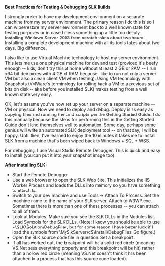 **Best Practices for Testing & Debugging SLK Builds**

I strongly prefer to have my development environment on a separate machine from my server environment.  The primary reason I do this is so I can wipe/restore my server environment back to a well known state for testing purposes or in case I mess something up a little too deeply.  Installing Windows Server 2003 from scratch takes about two hours.  Installing a complete development machine with all its tools takes about two days.  Big difference.

I also like to use Virtual Machine technology to host my server environment.  This lets me use one physical machine for dev and test (provided it's beefy enough -- kids, don't try this at home without at least 2 GB or RAM -- I run x64 bit dev boxes with 4 GB of RAM because I like to run not only a server VM but also a clean client VM when testing).  Using VM technology with Snapshots (VMWare's terminology for rolling back a VM to a previous set of bits on disk -- aka before you installed SLK) makes testing from a well known state very easy.

OK, let's assume you've now set up your server on a separate machine -- VM or physical.  Now we need to deploy and debug.  Deploy is as easy as copying files and running the cmd scripts per the Getting Started Guide.  I do this manually because the steps for performing this in the Getting Started Guide don't lend themselves well to automation.  Some day, perhaps some genius will write an automated SLK deployment tool -- on that day, I will be happy.  Until then, I've learned to enjoy the 10 minutes it takes me to install SLK from a machine that's been wiped back to Windows + SQL + WSS.

For debugging, I use Visual Studio Remote Debugger.  This is quick and easy to install (you can put it into your snapshot image too).

**After installing SLK:**
* Start the Remote Debugger
* Use a web browser to open the SLK Web Site.  This initializes the IIS Worker Process and loads the DLLs into memory so you have something to attach to.
* Switch to your dev machine and use Tools -> Attach To Process.  Set the machine name to the name of your SLK server.  Attach to W3WP.exe.  Sometimes there is more than one of these processes -- you can attach to all of them.
* Look at Modules.  Make sure you see the SLK DLLs in the Modules list.  Load Symbols for the SLK DLLs.  (Note: I know you should be able to use ~\SLK\Solution\DebugFiles, but for some reason I have better luck if I load the symbols from \\MySlkServer\c$\Install\DebugFiles.  Go figure.)
* Open the SLK source code file in question.  Set a breakpoint.
* If all has worked out, the breakpoint will be a solid red circle (meaning VS.Net sees everything properly and this breakpoint will be hit) rather than a hollow red circle (meaning VS.Net doesn't think it has been attached to a process that has this source code loaded).